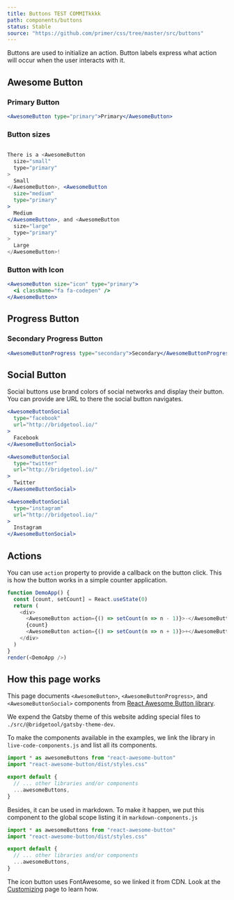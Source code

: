 ```yaml
---
title: Buttons TEST COMMITkkkk
path: components/buttons
status: Stable
source: "https://github.com/primer/css/tree/master/src/buttons"
---
```


Buttons are used to initialize an action. Button labels express what action will occur when the user interacts with it.

## Awesome Button

### Primary Button

```jsx live nocode
<AwesomeButton type="primary">Primary</AwesomeButton>
```

### Button sizes

```jsx live

There is a <AwesomeButton
  size="small"
  type="primary"
>
  Small
</AwesomeButton>, <AwesomeButton
  size="medium"
  type="primary"
>
  Medium
</AwesomeButton>, and <AwesomeButton
  size="large"
  type="primary"
>
  Large
</AwesomeButton>!
```

### Button with Icon

```jsx live
<AwesomeButton size="icon" type="primary">
  <i className="fa fa-codepen" />
</AwesomeButton>
```

## Progress Button

### Secondary Progress Button

```jsx live
<AwesomeButtonProgress type="secondary">Secondary</AwesomeButtonProgress>
```

## Social Button

Social buttons use brand colors of social networks and display their button. You can provide
are URL to there the social button navigates.

```jsx live
<AwesomeButtonSocial
  type="facebook"
  url="http://bridgetool.io/"
>
  Facebook
</AwesomeButtonSocial>

<AwesomeButtonSocial
  type="twitter"
  url="http://bridgetool.io/"
>
  Twitter
</AwesomeButtonSocial>

<AwesomeButtonSocial
  type="instagram"
  url="http://bridgetool.io/"
>
  Instagram
</AwesomeButtonSocial>
```

## Actions

You can use `action` property to provide a callback on the button click. This is how
the button works in a simple counter application.

```javascript live noinline
function DemoApp() {
  const [count, setCount] = React.useState(0)
  return (
    <div>
      <AwesomeButton action={() => setCount(n => n - 1)}>-</AwesomeButton>
      {count}
      <AwesomeButton action={() => setCount(n => n + 1)}>+</AwesomeButton>
    </div>
  )
}
render(<DemoApp />)
```

## How this page works

This page documents `<AwesomeButton>`, `<AwesomeButtonProgress>`, and `<AwesomeButtonSocial>` components from [React Awesome Button library](https://caferati.me/demo/react-awesome-button).

We expend the Gatsby theme of this website adding special files to `./src/@bridgetool/gatsby-theme-dev`.

To make the components available in the examples, we link the library in `live-code-components.js` and list all
its components.

```js
import * as awesomeButtons from "react-awesome-button"
import "react-awesome-button/dist/styles.css"

export default {
  // ... other libraries and/or components
  ...awesomeButtons,
}
```

Besides, it can be used in markdown. To make it happen, we put this component to the global scope listing it in
`markdown-components.js`

```js
import * as awesomeButtons from "react-awesome-button"
import "react-awesome-button/dist/styles.css"

export default {
  // ... other libraries and/or components
  ...awesomeButtons,
}
```

The icon button uses FontAwesome, so we linked it from CDN. Look at the [Customizing](/getting-started/customizing#link-css-files) page to learn how.
